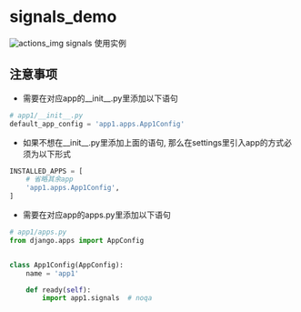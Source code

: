 # signals_demo
![actions_img]
signals 使用实例

## 注意事项
- 需要在对应app的__init__.py里添加以下语句
```python
# app1/__init__.py
default_app_config = 'app1.apps.App1Config'
```
- 如果不想在__init__.py里添加上面的语句, 那么在settings里引入app的方式必须为以下形式
```python
INSTALLED_APPS = [
    # 省略其余app
    'app1.apps.App1Config',
]
```
- 需要在对应app的apps.py里添加以下语句
```python
# app1/apps.py
from django.apps import AppConfig


class App1Config(AppConfig):
    name = 'app1'

    def ready(self):
        import app1.signals  # noqa
```

[actions_img]:https://github.com/Terrenceluo/signals_demo/workflows/Django%20CI/badge.svg